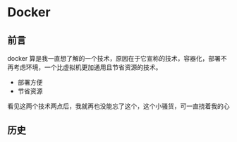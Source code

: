 # Docker

## 前言

docker 算是我一直想了解的一个技术，原因在于它宣称的技术，容器化，部署不再考虑环境，一个比虚拟机更加通用且节省资源的技术。

- 部署方便
- 节省资源

看见这两个技术两点后，我就再也没能忘了这个，这个小骚货，可一直挠着我的心

## 历史
